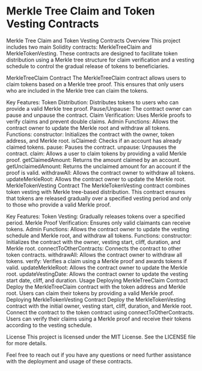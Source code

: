 # Merkle Tree Claim and Token Vesting Contracts

Merkle Tree Claim and Token Vesting Contracts
Overview
This project includes two main Solidity contracts: MerkleTreeClaim and MerkleTokenVesting. These contracts are designed to facilitate token distribution using a Merkle tree structure for claim verification and a vesting schedule to control the gradual release of tokens to beneficiaries.

MerkleTreeClaim Contract
The MerkleTreeClaim contract allows users to claim tokens based on a Merkle tree proof. This ensures that only users who are included in the Merkle tree can claim the tokens.

Key Features:
Token Distribution: Distributes tokens to users who can provide a valid Merkle tree proof.
Pause/Unpause: The contract owner can pause and unpause the contract.
Claim Verification: Uses Merkle proofs to verify claims and prevent double claims.
Admin Functions: Allows the contract owner to update the Merkle root and withdraw all tokens.
Functions:
constructor: Initializes the contract with the owner, token address, and Merkle root.
isClaimed: Checks if an account has already claimed tokens.
pause: Pauses the contract.
unpause: Unpauses the contract.
claim: Allows a user to claim tokens by providing a valid Merkle proof.
getClaimedAmount: Returns the amount claimed by an account.
getUnclaimedAmount: Returns the unclaimed amount for an account if the proof is valid.
withdrawAll: Allows the contract owner to withdraw all tokens.
updateMerkleRoot: Allows the contract owner to update the Merkle root.
MerkleTokenVesting Contract
The MerkleTokenVesting contract combines token vesting with Merkle tree-based distribution. This contract ensures that tokens are released gradually over a specified vesting period and only to those who provide a valid Merkle proof.

Key Features:
Token Vesting: Gradually releases tokens over a specified period.
Merkle Proof Verification: Ensures only valid claimants can receive tokens.
Admin Functions: Allows the contract owner to update the vesting schedule and Merkle root, and withdraw all tokens.
Functions:
constructor: Initializes the contract with the owner, vesting start, cliff, duration, and Merkle root.
connectToOtherContracts: Connects the contract to other token contracts.
withdrawAll: Allows the contract owner to withdraw all tokens.
verify: Verifies a claim using a Merkle proof and awards tokens if valid.
updateMerkleRoot: Allows the contract owner to update the Merkle root.
updateVestingDate: Allows the contract owner to update the vesting start date, cliff, and duration.
Usage
Deploying MerkleTreeClaim Contract
Deploy the MerkleTreeClaim contract with the token address and Merkle root.
Users can claim their tokens by providing a valid Merkle proof.
Deploying MerkleTokenVesting Contract
Deploy the MerkleTokenVesting contract with the initial owner, vesting start, cliff, duration, and Merkle root.
Connect the contract to the token contract using connectToOtherContracts.
Users can verify their claims using a Merkle proof and receive their tokens according to the vesting schedule.

License
This project is licensed under the MIT License. See the LICENSE file for more details.

Feel free to reach out if you have any questions or need further assistance with the deployment and usage of these contracts.
